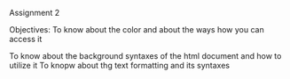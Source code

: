 Assignment 2

Objectives: To know about the color and about the ways how you can access it

To know about the background syntaxes of the html document and how to utilize it
To knopw about thg text formatting and its syntaxes

